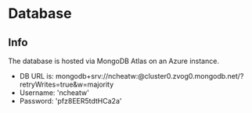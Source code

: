 
# Database

## Info
The database is hosted via MongoDB Atlas on an Azure instance.
- DB URL is: mongodb+srv://ncheatw:<password>@cluster0.zvog0.mongodb.net/<dbname>?retryWrites=true&w=majority
- Username: 'ncheatw'
- Password: 'pfz8EER5tdtHCa2a'